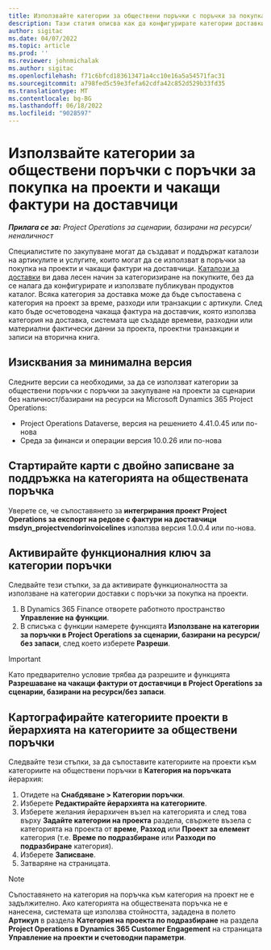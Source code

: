 ```yaml
---
title: Използвайте категории за обществени поръчки с поръчки за покупка на проекти и чакащи фактури на доставчици
description: Тази статия описва как да конфигурирате категории доставки, които могат да се използват с поръчки за покупка на проекти и чакащи фактури на доставчик.
author: sigitac
ms.date: 04/07/2022
ms.topic: article
ms.prod: ''
ms.reviewer: johnmichalak
ms.author: sigitac
ms.openlocfilehash: f71c6bfcd183613471a4cc10e16a5a54571fac31
ms.sourcegitcommit: a798fed5c59e3fefa62cdfa42c852d529b33fd35
ms.translationtype: MT
ms.contentlocale: bg-BG
ms.lasthandoff: 06/18/2022
ms.locfileid: "9028597"
---
```

# <a name="use-procurement-categories-with-project-purchase-orders-and-pending-vendor-invoices"></a>Използвайте категории за обществени поръчки с поръчки за покупка на проекти и чакащи фактури на доставчици

_**Прилага се за:** Project Operations за сценарии, базирани на ресурси/неналичност_

Специалистите по закупуване могат да създават и поддържат каталози на артикулите и услугите, които могат да се използват в поръчки за покупка на проекти и чакащи фактури на доставчици. [Каталози за доставки](/dynamics365/supply-chain/procurement/procurement-catalogs) ви дава лесен начин за категоризиране на покупките, без да се налага да конфигурирате и използвате публикуван продуктов каталог. Всяка категория за доставка може да бъде съпоставена с категория на проект за време, разходи или транзакции с артикули. След като бъде осчетоводена чакаща фактура на доставчик, която използва категория на доставка, системата ще създаде времеви, разходни или материални фактически данни за проекта, проектни транзакции и записи на вторична книга.

## <a name="minimum-version-requirements"></a>Изисквания за минимална версия

Следните версии са необходими, за да се използват категории за обществени поръчки с поръчки за закупуване на проекти за сценарии без наличност/базирани на ресурси на Microsoft Dynamics 365 Project Operations:

- Project Operations Dataverse, версия на решението 4.41.0.45 или по-нова
- Среда за финанси и операции версия 10.0.26 или по-нова

## <a name="run-dual-write-maps-for-procurement-category-support"></a>Стартирайте карти с двойно записване за поддръжка на категорията на обществената поръчка

Уверете се, че съпоставянето за **интегрирания проект Project Operations за експорт на редове с фактури на доставчици msdyn\_projectvendorinvoicelines** използва версия 1.0.0.4 или по-нова.

## <a name="enable-the-feature-key-for-procurement-categories"></a>Активирайте функционалния ключ за категории поръчки

Следвайте тези стъпки, за да активирате функционалността за използване на категории доставки с поръчки за покупка на проекти.

1. В Dynamics 365 Finance отворете работното пространство **Управление на функции**.
1. В списъка с функции намерете функцията **Използване на категории за поръчки в Project Operations за сценарии, базирани на ресурси/без запаси**, след което изберете **Разреши**.

> [!IMPORTANT]
> Като предварително условие трябва да разрешите и функцията **Разрешаване на чакащи фактури от доставчици в Project Operations за сценарии, базирани на ресурси/без запаси**.

## <a name="map-project-categories-in-the-procurement-category-hierarchy"></a>Картографирайте категориите проекти в йерархията на категориите за обществени поръчки

Следвайте тези стъпки, за да съпоставите категориите на проекти към категориите на обществени поръчки в **Категория на поръчката** йерархия:

1. Отидете на **Снабдяване \> Категории поръчки**.
1. Изберете **Редактирайте йерархията на категориите**.
1. Изберете желания йерархичен възел на категорията и след това върху **Задайте категории на проекта** раздела, свържете възела с категорията на проекта от **време**, **Разход** или **Проект за елемент** категория (т.е. **Време по подразбиране** или **Разходи по подразбиране** категория).
1. Изберете **Записване**.
1. Затваряне на страницата.

> [!NOTE]
> Съпоставянето на категория на поръчка към категория на проект не е задължително. Ако категорията на обществената поръчка не е нанесена, системата ще използва стойността, зададена в полето **Артикул** в раздела **Категория на проекта по подразбиране** на раздела **Project Operations в Dynamics 365 Customer Engagement** на страницата **Управление на проекти и счетоводни параметри**.
